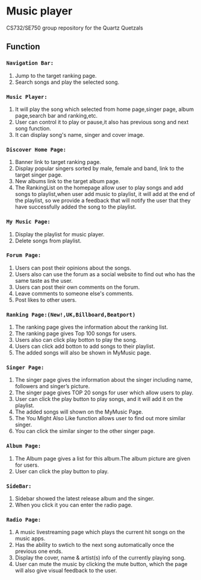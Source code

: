 # Music player
CS732/SE750 group repository for the Quartz Quetzals

## Function

### `Navigation Bar:`
1. Jump to the target ranking page.
2. Search songs and play the selected song.

### `Music Player:`
1. It will play the song which selected from home page,singer page, album page,search bar and ranking,etc.
2. User can control it to play or pause,it also has previous song and next song function.
3. It can display song's name, singer and cover image.

### `Discover Home Page:`
1. Banner link to target ranking page.
2. Display popular singers sorted by male, female and band, link to the target singer page.
3. New albums link to the target album page.
4. The RankingList on the homepage allow user to play songs and add songs to playlist,when user add music to playlist, it will add at the end of the playlist, so we provide a feedback that will notify the user that they have successfully added the song to the playlist.

### `My Music Page:`
1. Display the playlist for music player.
2. Delete songs from playlist.

### `Forum Page:`
1. Users can post their opinions about the songs.
2. Users also can use the forum as a social website to find out who has the same taste as the user.
3. Users can post their own comments on the forum. 
4. Leave comments to someone else's comments.
5. Post likes to other users.

### `Ranking Page:(New!,UK,Billboard,Beatport)`
1. The ranking page gives the information about the ranking list.
2. The ranking page gives Top 100 songs for users.
3. Users also can click play botton to play the song.
4. Users can click add botton to add songs to their playlist.
5. The added songs will also be shown in MyMusic page.

### `Singer Page:`
1. The singer page gives the information about the singer including name, followers and singer’s picture.
2. The singer page gives TOP 20 songs for user which allow users to play.
3. User can click the play button to play songs, and it will add it on the playlist.
4. The added songs will shown on the MyMusic Page.
5. The You Might Also Like function allows user to find out more similar singer.
6. You can click the similar singer to the other singer page.

### `Album Page:`
1. The Album page gives a list for this album.The album picture are given for users.
2. User can click the play button to play.

### `SideBar:`
1. Sidebar showed the latest release album and the singer.
2. When you click it you can enter the radio page.

### `Radio Page:`
1. A music livestreaming page which plays the current hit songs on the music apps.
2. Has the ability to swtich to the next song automatically once the previous one ends.
3. Display the cover, name & artist(s) info of the currently playing song.
4. User can mute the music by clicking the mute button, which the page will also give visual feedback to the user.
